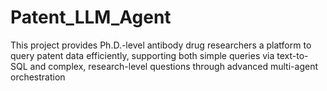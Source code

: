 # Patent_LLM_Agent
This project provides Ph.D.-level antibody drug researchers a platform to query patent data efficiently, supporting both simple queries via text-to-SQL and complex, research-level questions through advanced multi-agent orchestration
